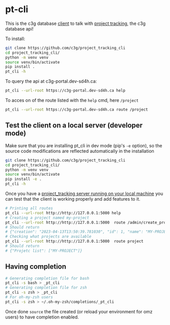 # pt-cli

This is the c3g database [client](https://github.com/c3g/project_tracking_cli)  to talk with [project tracking](https://github.com/c3g/project_tracking), the c3g database api!

To install:

```bash
git clone https://github.com/c3g/project_tracking_cli
cd project_tracking_cli/
python -m venv venv
source venv/bin/activate
pip install .
pt_cli -h
```


To query the api at c3g-portal.dev-sd4h.ca:

```bash
pt_cli --url-root https://c3g-portal.dev-sd4h.ca help
```

To acces on of the route listed with the `help` cmd, here `/project`
```bash 
pt_cli --url-root https://c3g-portal.dev-sd4h.ca route /project
```


## Test the client on a local server (developer mode)
Make sure that you are installing pt_cli in dev mode (pip's `-e` option), so the source code modifications are reflected automatically in the installation
```bash
git clone https://github.com/c3g/project_tracking_cli
cd project_tracking_cli/
python -m venv venv
source venv/bin/activate
pip install -e .
pt_cli -h
```

Once you have a [project_tracking server running on your local machine](https://github.com/c3g/project_tracking#from-github-with-sqlite-best-for-developer) you can test that the client is working properly and add features to it.

```bash
# Printing all routes
pt_cli --url-root http://http://127.0.0.1:5000 help
# Creating a project named my-project
pt_cli --url-root http://http://127.0.0.1:5000  route /admin/create_project/my-project
# Should return
# {"creation": "2023-04-13T13:50:39.781030", "id": 1, "name": "MY-PROJECT", "tablename": "project"}
# Checking what projects are available
pt_cli --url-root http://http://127.0.0.1:5000  route project
# Should return
# {"Projetc list": ["MY-PROJECT"]}
```

## Having <TAB> completion

```bash
# Generating completion file for bash
pt_cli -s bash > _pt_cli
# Generating completion file for zsh
pt_cli -s zsh > _pt_cli
# For oh-my-zsh users
pt_cli -s zsh > ~/.oh-my-zsh/completions/_pt_cli
```
Once done `source` the file created (or reload your environment for omz users) to have completion enabled.